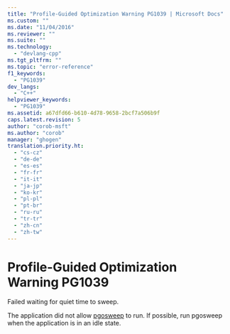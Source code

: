 ```yaml
---
title: "Profile-Guided Optimization Warning PG1039 | Microsoft Docs"
ms.custom: ""
ms.date: "11/04/2016"
ms.reviewer: ""
ms.suite: ""
ms.technology: 
  - "devlang-cpp"
ms.tgt_pltfrm: ""
ms.topic: "error-reference"
f1_keywords: 
  - "PG1039"
dev_langs: 
  - "C++"
helpviewer_keywords: 
  - "PG1039"
ms.assetid: a67dfd66-b610-4d78-9658-2bcf7a506b9f
caps.latest.revision: 5
author: "corob-msft"
ms.author: "corob"
manager: "ghogen"
translation.priority.ht: 
  - "cs-cz"
  - "de-de"
  - "es-es"
  - "fr-fr"
  - "it-it"
  - "ja-jp"
  - "ko-kr"
  - "pl-pl"
  - "pt-br"
  - "ru-ru"
  - "tr-tr"
  - "zh-cn"
  - "zh-tw"
---
```

# Profile-Guided Optimization Warning PG1039
Failed waiting for quiet time to sweep.  
  
 The application did not allow [pgosweep](../../build/reference/pgosweep.md) to run.  If possible, run pgosweep when the application is in an idle state.